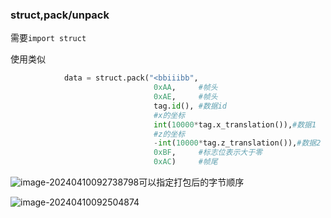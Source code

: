 ### struct,pack/unpack

需要`import struct`

使用类似

```python
            data = struct.pack("<bbiiibb",
                                0xAA,     #帧头
                                0xAE,     #帧头
                                tag.id(), #数据id
                                #x的坐标
                                int(10000*tag.x_translation()),#数据1
                                #z的坐标
                                -int(10000*tag.z_translation()),#数据2
                                0xBF,     #标志位表示大于零
                                0xAC)     #帧尾
```

![image-20240410092738798](C:\Users\asus\OneDrive\桌面\NEW_MY\pictrue\image-20240410092738798.png)可以指定打包后的字节顺序

![image-20240410092504874](C:\Users\asus\OneDrive\桌面\NEW_MY\pictrue\image-20240410092504874.png)
